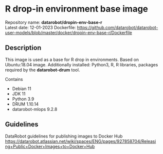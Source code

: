 # R drop-in environment base image
Repository name: **datarobot/dropin-env-base-r**  
Latest date: 12-01-2023
Dockerfile: https://github.com/datarobot/datarobot-user-models/blob/master/docker/dropin-env-base-r/Dockerfile

## Description
This image is used as a base for R drop in environments.
Based on Ubuntu:18.04 image. Additionally installed: Python3, R, R libraries, packages required by the **datarobot-drum** tool.

Contains
* Debian 11
* JDK 11
* Python 3.9
* DRUM 1.10.14
* datarobot-mlops 9.2.8

## Guidelines
DataRobot guidelines for publishing images to Docker Hub
https://datarobot.atlassian.net/wiki/spaces/ENG/pages/927858704/Releasing+Public+Docker+Images+to+Docker+Hub
